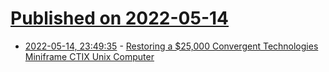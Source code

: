 # [Published on 2022-05-14](index.md)

* [2022-05-14, 23:49:35](https://news.ycombinator.com/item?id=31383847) - [Restoring a $25,000 Convergent Technologies Miniframe CTIX Unix Computer](https://www.youtube.com/watch?v=Pbpw8VmNnwU)

